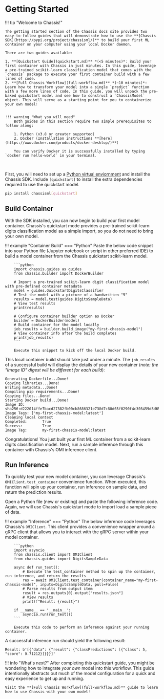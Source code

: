 
# Getting Started

!!! tip "Welcome to Chassis!"

    The getting started section of the Chassis docs site provides two easy-to-follow guides that will demonstrate how to use the **[Chassis SDK](https://pypi.org/project/chassisml/)** to build your first ML container on your computer using your local Docker daemon.

    There are two guides available:

    1. **[Quickstart Guide](quickstart.md)** *(<5 minutes)*: Build your first container with Chassis in just minutes. In this guide, leverage a pre-trained scikit-learn classification model that comes with the `chassis` package to execute your first container build with a few lines of code.
    2. **[Full Chassis Workflow](full-workflow.md)** *(~10 minutes)*: Learn how to transform your model into a single `predict` function with a few more lines of code. In this guide, you will unpack the pre-baked quickstart model and see how to construct a `ChassisModel` object. This will serve as a starting point for you to containerize your own model!


    !!! warning "What you will need"
        Both guides in this section require two simple prerequisites to follow along:

        1. Python (v3.8 or greater supported)
        2. Docker (Installation instructions **[here](https://www.docker.com/products/docker-desktop/)**)

        You can verify Docker it is successfully installed by typing `docker run hello-world` in your terminal.

<br>


First, you will need to set up a [Python virtual enviornment](https://realpython.com/what-is-pip/#using-pip-in-a-python-virtual-environment) and install the Chassis SDK. Include `[quickstart]` to install the extra dependencies required to use the quickstart model.


```bash
pip install chassisml[quickstart]
```

## Build Container

With the SDK installed, you can now begin to build your first model container. Chassis's quickstart mode provides a pre-trained scikit-learn digits classification model as a simple import, so you do not need to bring your own model.


!!! example "Container Build"
    === "Python"
        Paste the below code snippet into your Python file (Jupyter notebook or script in other preferred IDE) to build a model container from the Chassis quickstart scikit-learn model.


        ```python
        import chassis.guides as guides
        from chassis.builder import DockerBuilder

        # Import a pre-trained scikit-learn digit classification model with pre-defined container metadata
        model = guides.QuickstartDigitsClassifier
        # Test the model with a picture of a handwritten "5"
        results = model.test(guides.DigitsSampleData)
        # View test results
        print(results)

        # Configure container builder option as Docker
        builder = DockerBuilder(model)
        # Build container for the model locally
        job_results = builder.build_image("my-first-chassis-model")
        # View container info after the build completes
        print(job_results)
        ```

        Execute this snippet to kick off the local Docker build.

This local container build should take just under a minute. The `job_results` of a successful build will display the details of your new container (*note: the "Image ID" digest will be different for each build*):

```
Generating Dockerfile...Done!
Copying libraries...Done!
Writing metadata...Done!
Compiling pip requirements...Done!
Copying files...Done!
Starting Docker build...Done!
Image ID: sha256:d222014ffe7bacd27382fb00cb8686321e738d7c80d65f0290f4c303459d3d65
Image Tags: ['my-first-chassis-model:latest']
Cleaning local context
Completed:       True
Success:         True
Image Tag:       my-first-chassis-model:latest
```

Congratulations! You just built your first ML container from a scikit-learn digits classification model. Next, run a sample inference through this container with Chassis's OMI inference client.

## Run Inference

To quickly test your new model container, you can leverage Chassis's `OMIClient.test_container` convenience function. When executed, this function will spin up your container, run inference on sample data, and return the prediction results.

Open a Python file (new or existing) and paste the following inference code. Again, we will use Chassis's quickstart mode to import load a sample piece of data.

!!! example "Inference"
    === "Python"
        The below inference code leverages Chassis's `OMIClient`. This client provides a convenience wrapper around a gRPC client that allows you to interact with the gRPC server within your model container.

        ```python
        import asyncio
        from chassis.client import OMIClient
        from chassis.guides import DigitsSampleData

        async def run_test():
            # Execute the test_container method to spin up the container, run inference, and return the results
            res = await OMIClient.test_container(container_name="my-first-chassis-model", inputs=DigitsSampleData, pull=False)
            # Parse results from output item
            result = res.outputs[0].output["results.json"]
            # View results
            print(f"Result: {result}")

        if __name__ == '__main__':
            asyncio.run(run_test())
        ```

        Execute this code to perform an inference against your running container.

A successful inference run should yield the following result:

```
Result: b'[{"data": {"result": {"classPredictions": [{"class": 5, "score": 0.71212}]}}}]'
```

!!! info "What's next?"
    After completing this quickstart guide, you might be wondering how to integrate *your own* model into this workflow. This guide intentionally abstracts out much of the model configuration for a quick and easy experience to get up and running.

    Visit the **[Full Chassis Workflow](full-workflow.md)** guide to learn how to use Chassis with your own model!




